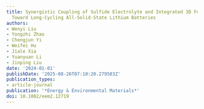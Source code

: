 ```yaml
---
title: Synergistic Coupling of Sulfide Electrolyte and Integrated 3D FeS2 Electrode
  Toward Long‐Cycling All‐Solid‐State Lithium Batteries
authors:
- Wenyi Liu
- Yongzhi Zhao
- Chengjun Yi
- Weifei Hu
- Jiale Xia
- Yuanyuan Li
- Jinping Liu
date: '2024-01-01'
publishDate: '2025-08-26T07:10:20.279583Z'
publication_types:
- article-journal
publication: '*Energy & Environmental Materials*'
doi: 10.1002/eem2.12719
---
```

